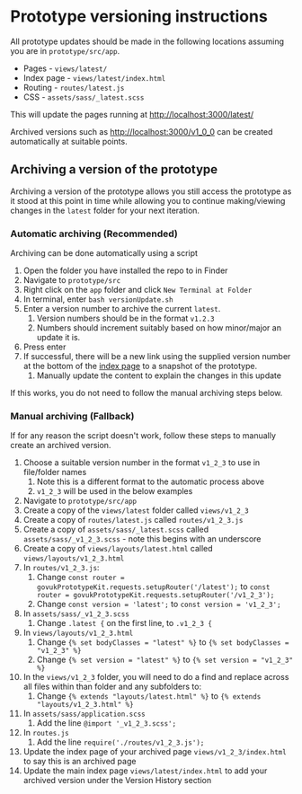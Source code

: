 # Prototype versioning instructions

All prototype updates should be made in the following locations assuming you are in `prototype/src/app`.

* Pages - `views/latest/`
* Index page - `views/latest/index.html`
* Routing - `routes/latest.js`
* CSS - `assets/sass/_latest.scss`

This will update the pages running at <http://localhost:3000/latest/>

Archived versions such as <http://localhost:3000/v1_0_0> can be created automatically at suitable points.

## Archiving a version of the prototype

Archiving a version of the prototype allows you still access the prototype as it stood at this point in time while allowing you to continue making/viewing changes in the `latest` folder for your next iteration.

### Automatic archiving (Recommended)

Archiving can be done automatically using a script

1. Open the folder you have installed the repo to in Finder
2. Navigate to `prototype/src`
3. Right click on the `app` folder and click `New Terminal at Folder`
4. In terminal, enter `bash versionUpdate.sh`
5. Enter a version number to archive the current `latest`.
    1. Version numbers should be in the format `v1.2.3`
    2. Numbers should increment suitably based on how minor/major an update it is.
6. Press enter
7. If successful, there will be a new link using the supplied version number at the bottom of the [index page](http://localhost:3000/latest/) to a snapshot of the prototype.
    1. Manually update the content to explain the changes in this update

If this works, you do not need to follow the manual archiving steps below.

### Manual archiving (Fallback)

If for any reason the script doesn't work, follow these steps to manually create an archived version.

1. Choose a suitable version number in the format `v1_2_3` to use in file/folder names
    1. Note this is a different format to the automatic process above
    2. `v1_2_3` will be used in the below examples
2. Navigate to `prototype/src/app`
3. Create a copy of the `views/latest` folder called `views/v1_2_3`
4. Create a copy of `routes/latest.js` called `routes/v1_2_3.js`
5. Create a copy of `assets/sass/_latest.scss` called `assets/sass/_v1_2_3.scss` - note this begins with an underscore
6. Create a copy of `views/layouts/latest.html` called `views/layouts/v1_2_3.html`
7. In `routes/v1_2_3.js`:
    1. Change `const router = govukPrototypeKit.requests.setupRouter('/latest');` to `const router = govukPrototypeKit.requests.setupRouter('/v1_2_3');`
    2. Change `const version = 'latest';` to `const version = 'v1_2_3';`
8. In `assets/sass/_v1_2_3.scss`
    1. Change `.latest {` on the first line, to `.v1_2_3 {`
9. In `views/layouts/v1_2_3.html`
    1. Change `{% set bodyClasses = "latest" %}` to `{% set bodyClasses = "v1_2_3" %}`
    2. Change `{% set version = "latest" %}` to `{% set version = "v1_2_3" %}`
10. In the `views/v1_2_3` folder, you will need to do a find and replace across all files within than folder and any subfolders to:
    1. Change `{% extends "layouts/latest.html" %}` to `{% extends "layouts/v1_2_3.html" %}`
11. In `assets/sass/application.scss`
    1. Add the line `@import '_v1_2_3.scss';`
12. In `routes.js`
    1. Add the line `require('./routes/v1_2_3.js');`
13. Update the index page of your archived page `views/v1_2_3/index.html` to say this is an archived page
14. Update the main index page `views/latest/index.html` to add your archived version under the Version History section

